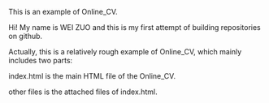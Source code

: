 This is an example of Online_CV.

Hi! My name is WEI ZUO and this is my first attempt of building repositories on github.

Actually, this is a relatively rough example of Online_CV, which mainly includes two parts:

index.html is the main HTML file of the Online_CV.

other files is the attached files of index.html.
